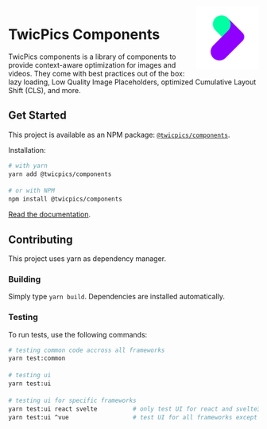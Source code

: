 <img align="right" width="25%" src="https://raw.githubusercontent.com/twicpics/components/main/logo.png">

# TwicPics Components

TwicPics components is a library of components to provide context-aware optimization for images and videos. They come with best practices out of the box: lazy loading, Low Quality Image Placeholders, optimized Cumulative Layout Shift (CLS), and more.

## Get Started

This project is available as an NPM package: [`@twicpics/components`](https://www.npmjs.com/package/@twicpics/components).

Installation:

```sh
# with yarn
yarn add @twicpics/components

# or with NPM
npm install @twicpics/components
```

[Read the documentation](./documentation).

## Contributing

This project uses yarn as dependency manager.

### Building 

Simply type `yarn build`. Dependencies are installed automatically.

### Testing

To run tests, use the following commands:

```sh
# testing common code accross all frameworks
yarn test:common

# testing ui
yarn test:ui

# testing ui for specific frameworks
yarn test:ui react svelte          # only test UI for react and svelte3, svelte4, svelte5 and sveltekit
yarn test:ui ^vue                  # test UI for all frameworks except vue2 and vue3
```
